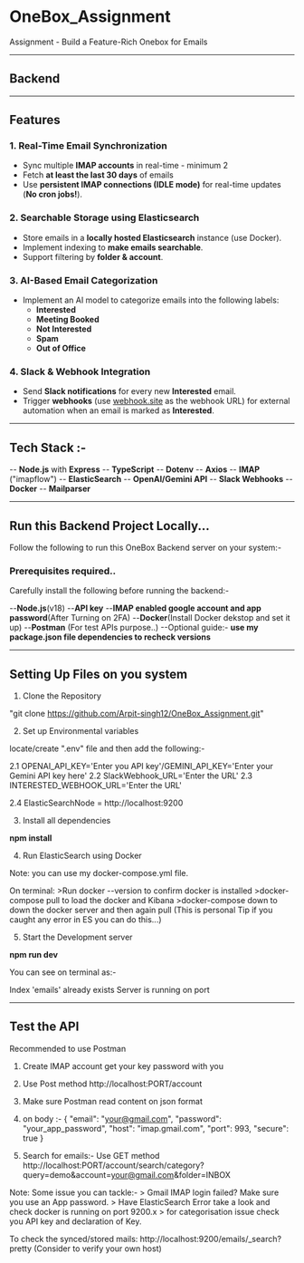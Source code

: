 # OneBox_Assignment
Assignment - Build a Feature-Rich Onebox for Emails

---

## Backend


---


## Features

### **1. Real-Time Email Synchronization**

- Sync multiple **IMAP accounts** in real-time - minimum 2
- Fetch **at least the last 30 days** of emails
- Use **persistent IMAP connections (IDLE mode)** for real-time updates (**No cron jobs!**).

### **2. Searchable Storage using Elasticsearch**

- Store emails in a **locally hosted Elasticsearch** instance (use Docker).
- Implement indexing to **make emails searchable**.
- Support filtering by **folder & account**.

### **3. AI-Based Email Categorization**

- Implement an AI model to categorize emails into the following labels:
    - **Interested**
    - **Meeting Booked**
    - **Not Interested**           
    - **Spam**
    - **Out of Office**

### **4. Slack & Webhook Integration**

- Send **Slack notifications** for every new **Interested** email.
- Trigger **webhooks** (use [webhook.site](https://webhook.site) as the webhook URL) for external automation when an email is marked as **Interested**.


---


## Tech Stack :-

-- **Node.js** with **Express**
-- **TypeScript**
-- **Dotenv**
-- **Axios**
-- **IMAP** ("imapflow")
-- **ElasticSearch**
-- **OpenAI/Gemini API**
-- **Slack Webhooks**
-- **Docker**
-- **Mailparser**


---


## Run this Backend Project Locally...

Follow the following to run this OneBox Backend server on your system:-

###  Prerequisites required..

Carefully install the following before running the backend:-

--**Node.js**(v18)
--**API key**
--**IMAP enabled google account and app password**(After Turning on 2FA)
--**Docker**(Install Docker dekstop and set it up)
--**Postman** (For test APIs purpose..)
--Optional guide:- **use my package.json file dependencies to recheck versions**


-----------------------------------------------------------------------------------------------------------------------------------------

## Setting Up Files on you system


1. Clone the Repository

"git clone https://github.com/Arpit-singh12/OneBox_Assignment.git"

2. Set up Environmental variables

locate/create ".env" file and then add the following:-

2.1 OPENAI_API_KEY='Enter you API key'/GEMINI_API_KEY='Enter your Gemini API key here'
2.2 SlackWebhook_URL='Enter the URL'
2.3 INTERESTED_WEBHOOK_URL='Enter the URL'

2.4 ElasticSearchNode = http://localhost:9200

3. Install all dependencies

**npm install**

4. Run ElasticSearch using Docker

Note: you can use my docker-compose.yml file.

On terminal:
    >Run docker --version to confirm docker is installed
    >docker-compose pull to load the docker and Kibana
    >docker-compose down to down the docker server and then again pull
    (This is personal Tip if you caught any error in ES you can do this...)

5. Start the Development server

**npm run dev**

You can see on terminal as:-

Index 'emails' already exists
Server is running on port <PORT>


-----------------------------------------------------------------------------------------------------------------------------------------
## Test the API

Recommended to use Postman

1. Create IMAP account get your key password with you
2. Use Post method http://localhost:PORT/account

3. Make sure Postman read content on json format

4. on body :-
{
  "email": "your@gmail.com",
  "password": "your_app_password",
  "host": "imap.gmail.com",
  "port": 993,
  "secure": true
}


5. Search for emails:-
Use GET method http://localhost:PORT/account/search/category?query=demo&account=your@gmail.com&folder=INBOX


Note:
    Some issue you can tackle:-
    > Gmail IMAP login failed? Make sure you use an App password.
    > Have ElasticSearch Error take a look and check docker is running on port 9200.x
    > for categorisation issue check you API key and declaration of Key.






































To check the synced/stored mails: http://localhost:9200/emails/_search?pretty (Consider to verify your own host)
